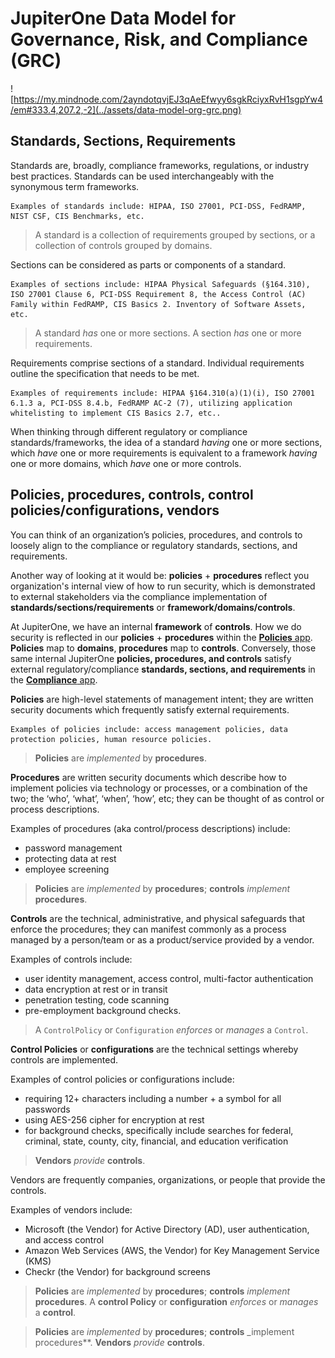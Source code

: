 # JupiterOne Data Model for Governance, Risk, and Compliance (GRC)

![https://my.mindnode.com/2ayndotqvjEJ3qAeEfwyy6sgkRciyxRvH1sgpYw4/em#333.4,207.2,-2](../assets/data-model-org-grc.png)



## Standards, Sections, Requirements

Standards are, broadly, compliance frameworks, regulations, or industry best practices. Standards can be used interchangeably with the synonymous term frameworks.

    Examples of standards include: HIPAA, ISO 27001, PCI-DSS, FedRAMP, NIST CSF, CIS Benchmarks, etc.

> A standard is a collection of requirements grouped by sections, or a collection of controls grouped by domains.

Sections can be considered as parts or components of a standard. 

    Examples of sections include: HIPAA Physical Safeguards (§164.310), ISO 27001 Clause 6, PCI-DSS Requirement 8, the Access Control (AC) Family within FedRAMP, CIS Basics 2. Inventory of Software Assets, etc.

> A standard _has_ one or more sections. A section _has_ one or more requirements. 

Requirements comprise sections of a standard. Individual requirements outline the specification that needs to be met. 

    Examples of requirements include: HIPAA §164.310(a)(1)(i), ISO 27001 6.1.3 a, PCI-DSS 8.4.b, FedRAMP AC-2 (7), utilizing application whitelisting to implement CIS Basics 2.7, etc..

When thinking through different regulatory or compliance standards/frameworks, the idea of a standard _having_ one or more sections, which _have_ one or more requirements is equivalent to a framework _having_ one or more domains, which _have_ one or more controls.

## Policies, procedures, controls, control policies/configurations, vendors

You can think of an organization’s policies, procedures, and controls to loosely align to the compliance or regulatory standards, sections, and requirements.

Another way of looking at it would be: **policies** + **procedures** reflect you organization's internal view of how to run security, which is demonstrated to external stakeholders via the compliance implementation of
**standards/sections/requirements** or **framework/domains/controls**.

At JupiterOne, we have an internal **framework** of **controls**. How we do security is reflected in our **policies** + **procedures** within the [**Policies** app](https://j1.apps.us.jupiterone.io/policies/overview). **Policies** map to **domains**, **procedures** map to **controls**. Conversely,
those same internal JupiterOne **policies, procedures, and controls** satisfy external regulatory/compliance **standards, sections, and requirements** in the [**Compliance** app](https://j1.apps.us.jupiterone.io/compliance).  

**Policies** are high-level statements of management intent; they are written security documents which frequently satisfy external requirements. 

    Examples of policies include: access management policies, data protection policies, human resource policies.

> **Policies** are _implemented_ by **procedures**. 

**Procedures** are written security documents which describe how to implement policies via technology or processes, or a combination of the two; the ‘who’, ‘what’, ‘when’, ‘how’, etc; they can be
thought of as control or process descriptions. 

Examples of procedures (aka control/process descriptions) include: 

- password management
- protecting data at rest 
- employee screening

> **Policies** are _implemented_ by **procedures**; **controls** _implement_ **procedures**. 

**Controls** are the technical, administrative, and physical safeguards that enforce the procedures; they can manifest commonly as a process managed by a person/team or as a product/service provided by a vendor. 

Examples of controls include: 

- user identity management, access control, multi-factor authentication
- data encryption at rest or in transit
- penetration testing, code scanning
- pre-employment background checks.

> A `ControlPolicy` or `Configuration` _enforces_ or _manages_ a `Control`.

**Control Policies** or **configurations** are the technical settings whereby controls are implemented. 

Examples of control policies or configurations include: 

- requiring 12+ characters including a number + a symbol for all passwords
- using AES-256 cipher for encryption at rest
- for background checks, specifically include searches for federal, criminal, state, county, city, financial, and education verification

> **Vendors** _provide_ **controls**. 

Vendors are frequently companies, organizations, or people that provide the controls.

Examples of vendors include:

- Microsoft (the Vendor) for Active Directory (AD), user authentication, and access control
- Amazon Web Services (AWS, the Vendor) for Key Management Service (KMS)
- Checkr (the Vendor) for background screens

> **Policies** are _implemented_ by **procedures**; **controls** _implement_ **procedures**. A **control Policy** or **configuration** _enforces_ or _manages_ a **control**.

> **Policies** are _implemented_ by **procedures**; **controls** _implement procedures**. **Vendors** _provide_ **controls**. 
